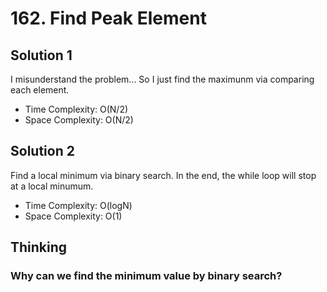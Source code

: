 # 162. Find Peak Element
## Solution 1
I misunderstand the problem... So I just find the maximunm via comparing each element.
* Time Complexity: O(N/2)
* Space Complexity: O(N/2)

## Solution 2
Find a local minimum via binary search. In the end, the while loop will stop at a local minumum.
* Time Complexity: O(logN)
* Space Complexity: O(1)

## Thinking
### Why can we find the minimum value by binary search?